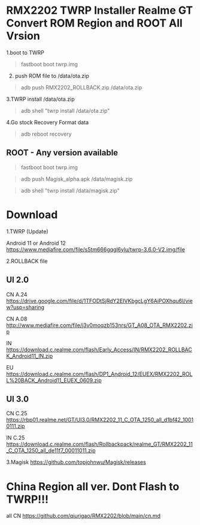 # RMX2202 TWRP Installer Realme GT Convert  ROM Region and ROOT All Vrsion
1.boot to TWRP

> fastboot boot twrp.img

2. push ROM file to /data/ota.zip

> adb push RMX2202_ROLLBACK.zip /data/ota.zip

3.TWRP install /data/ota.zip

> adb shell "twrp install /data/ota.zip"

4.Go stock Recovery Format data

> adb reboot recovery

## ROOT - Any version available

> fastboot boot twrp.img

> adb push Magisk_alpha.apk /data/magisk.zip

> adb shell "twrp install /data/magisk.zip"

# Download

1.TWRP (Update)

Android 11 or Android 12 https://www.mediafire.com/file/s5tm666gqgl6ylu/twrp-3.6.0-V2.img/file

2.ROLLBACK file

## UI 2.0

CN A.24 https://drive.google.com/file/d/1TFODtSjRdY2EIVKbgcLgY6AiPOXhqu6I/view?usp=sharing

CN A.08 http://www.mediafire.com/file/j3v0moqzb153nrs/GT_A08_OTA_RMX2202.zip

IN https://download.c.realme.com/flash/Early_Access/IN/RMX2202_ROLLBACK_Android11_IN.zip

EU https://download.c.realme.com/flash/DP1_Android_12/EUEX/RMX2202_ROLL%20BACK_Android11_EUEX_0609.zip

## UI 3.0 

CN C.25 https://rbp01.realme.net/GT/UI3.0/RMX2202_11_C_OTA_1250_all_d1bf42_10010111.zip

IN C.25 https://download.c.realme.com/flash/Rollbackpack/realme_GT/RMX2202_11_C_OTA_1250_all_de11f7_00011011.zip

3.Magisk 
https://github.com/topjohnwu/Magisk/releases

# China Region all ver. Dont Flash to TWRP!!!

all CN https://github.com/qiurigao/RMX2202/blob/main/cn.md
